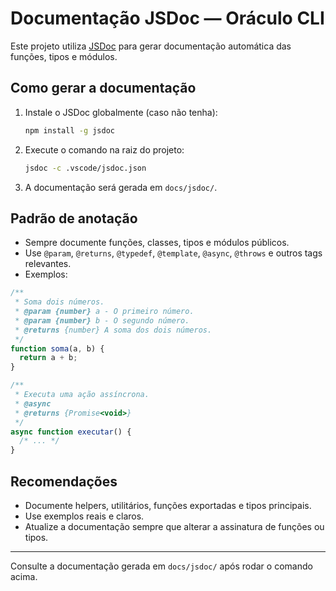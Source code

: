 # Documentação JSDoc — Oráculo CLI

Este projeto utiliza [JSDoc](https://jsdoc.app/) para gerar documentação automática das funções, tipos e módulos.

## Como gerar a documentação

1. Instale o JSDoc globalmente (caso não tenha):
   ```sh
   npm install -g jsdoc
   ```
2. Execute o comando na raiz do projeto:
   ```sh
   jsdoc -c .vscode/jsdoc.json
   ```
3. A documentação será gerada em `docs/jsdoc/`.

## Padrão de anotação

- Sempre documente funções, classes, tipos e módulos públicos.
- Use `@param`, `@returns`, `@typedef`, `@template`, `@async`, `@throws` e outros tags relevantes.
- Exemplos:

```ts
/**
 * Soma dois números.
 * @param {number} a - O primeiro número.
 * @param {number} b - O segundo número.
 * @returns {number} A soma dos dois números.
 */
function soma(a, b) {
  return a + b;
}

/**
 * Executa uma ação assíncrona.
 * @async
 * @returns {Promise<void>}
 */
async function executar() {
  /* ... */
}
```

## Recomendações

- Documente helpers, utilitários, funções exportadas e tipos principais.
- Use exemplos reais e claros.
- Atualize a documentação sempre que alterar a assinatura de funções ou tipos.

---

Consulte a documentação gerada em `docs/jsdoc/` após rodar o comando acima.
